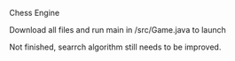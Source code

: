 Chess Engine

Download all files and run main in /src/Game.java to launch

Not finished, searrch algorithm still needs to be improved. 
